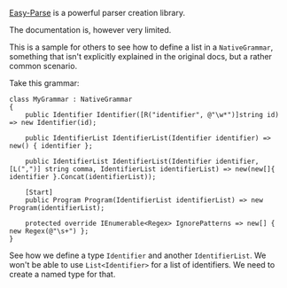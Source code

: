 [Easy-Parse](https://github.com/zoran-horvat/easy-parse) is a powerful parser creation library.

The documentation is, however very limited.

This is a sample for others to see how to define a list in a `NativeGrammar`, something that isn't explicitly explained in the original docs, but a rather common scenario.

Take this grammar:

```
class MyGrammar : NativeGrammar 
{
    public Identifier Identifier([R("identifier", @"\w*")]string id) => new Identifier(id);
	
    public IdentifierList IdentifierList(Identifier identifier) => new() { identifier };
	
    public IdentifierList IdentifierList(Identifier identifier, [L(",")] string comma, IdentifierList identifierList) => new(new[]{ identifier }.Concat(identifierList));
	
    [Start]
    public Program Program(IdentifierList identifierList) => new Program(identifierList);
	
    protected override IEnumerable<Regex> IgnorePatterns => new[] { new Regex(@"\s+") };
}
```

See how we define a type `Identifier` and another `IdentifierList`. We won't be able to use `List<Identifier>` for a list of identifiers. We need to create a named type for that.

